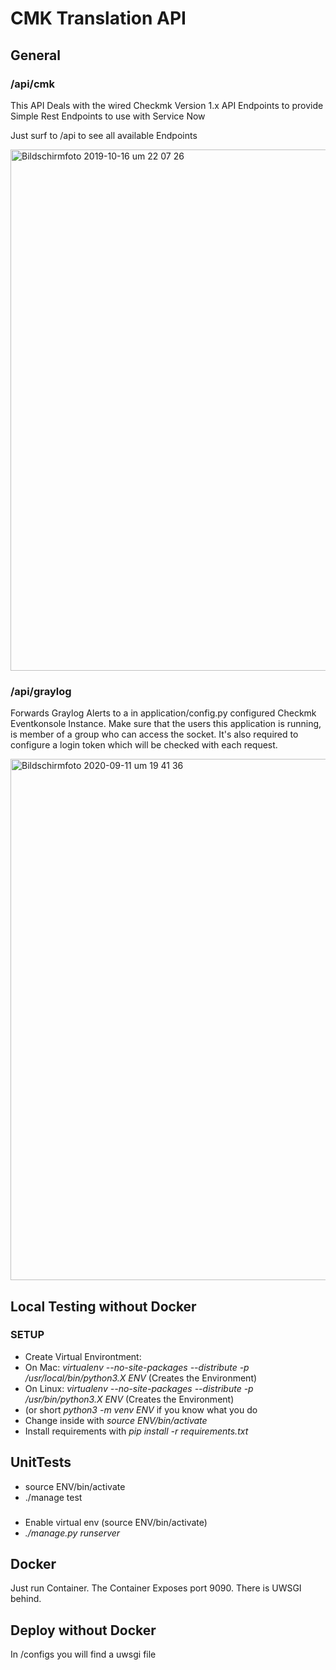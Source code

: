 # CMK Translation API

## General


### /api/cmk
This API Deals with the wired Checkmk Version 1.x API Endpoints to
provide Simple Rest Endpoints to use with Service Now

Just surf to /api to see all available Endpoints

<img width="834" alt="Bildschirmfoto 2019-10-16 um 22 07 26" src="https://user-images.githubusercontent.com/899110/66955106-ff771900-f061-11e9-8c59-8559bfc4c85c.png">

### /api/graylog
Forwards Graylog Alerts to a in application/config.py configured Checkmk Eventkonsole Instance.
Make sure that the users this application is running, is member of a group who can access the socket.
It's also required to configure a login token which will be checked with each request.

<img width="834" alt="Bildschirmfoto 2020-09-11 um 19 41 36" src="https://user-images.githubusercontent.com/899110/92956349-01f71400-f467-11ea-8009-c3f5d6db7401.png">

## Local Testing without Docker
### SETUP
 - Create Virtual Environtment:
 - On Mac: _virtualenv --no-site-packages --distribute -p /usr/local/bin/python3.X ENV_ (Creates the Environment)
 - On Linux: _virtualenv --no-site-packages --distribute -p /usr/bin/python3.X ENV_ (Creates the Environment)
 - (or short _python3 -m venv ENV_ if you know what you do
 - Change inside with _source ENV/bin/activate_
 - Install requirements with _pip install -r requirements.txt_

## UnitTests
  - source ENV/bin/activate
  - ./manage test

### 
 - Enable virtual env (source ENV/bin/activate)
 -  _./manage.py runserver_


 ## Docker
 Just run Container. The Container Exposes port 9090. There is UWSGI behind.


 ## Deploy without Docker
 In /configs you will find a uwsgi file
